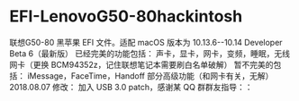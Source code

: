# EFI-LenovoG50-80hackintosh
联想G50-80 黑苹果 EFI 文件。适配 macOS 版本为 10.13.6--10.14 Developer Beta 6（最新版）
    已经完美的功能包括：
      声卡，显卡，网卡，变频，睡眠，无线网卡（更换 BCM94352z，记住联想笔记本需要刷白名单破解）
    暂不完美的包括：
      iMessage，FaceTime，Handoff 部分高级功能（和网卡有关，无解）
2018.08.07 修改：
    加入 USB 3.0 patch，感谢某 QQ 群群友指导：：
